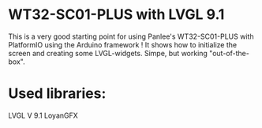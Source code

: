 # WT32-SC01-PLUS with LVGL 9.1

This is a very good starting point for using Panlee's WT32-SC01-PLUS with PlatformIO using the Arduino framework !
It shows how to initialize the screen and creating some LVGL-widgets.
Simpe, but working "out-of-the-box".

# Used libraries:
LVGL V 9.1
LoyanGFX


